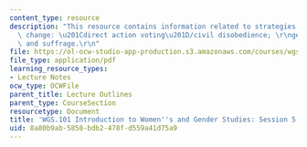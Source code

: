 ```yaml
---
content_type: resource
description: "This resource contains information related to strategies for gender\
  \ change: \u201Cdirect action voting\u201D/civil disobedience; \r\ngender, race\
  \ and suffrage.\r\n"
file: https://ol-ocw-studio-app-production.s3.amazonaws.com/courses/wgs-101-introduction-to-womens-and-gender-studies-fall-2014/8a80b9ab5858bdb2478fd559a41d75a9_MITWGS_101F14_Sess5.pdf
file_type: application/pdf
learning_resource_types:
- Lecture Notes
ocw_type: OCWFile
parent_title: Lecture Outlines
parent_type: CourseSection
resourcetype: Document
title: 'WGS.101 Introduction to Women''s and Gender Studies: Session 5 Lecture Outline'
uid: 8a80b9ab-5858-bdb2-478f-d559a41d75a9
---
```

